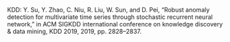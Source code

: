 KDD: Y. Su, Y. Zhao, C. Niu, R. Liu, W. Sun, and D. Pei, “Robust anomaly detection for multivariate time series through stochastic recurrent neural network,” in ACM SIGKDD international conference on knowledge discovery & data mining, KDD 2019, 2019, pp. 2828–2837.

